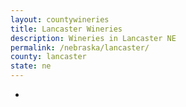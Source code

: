 ```yaml
---
layout: countywineries
title: Lancaster Wineries
description: Wineries in Lancaster NE
permalink: /nebraska/lancaster/
county: lancaster
state: ne
---
```

-
